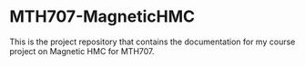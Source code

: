 # MTH707-MagneticHMC
This is the project repository that contains the documentation for my course project on Magnetic HMC for MTH707.
